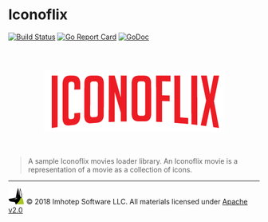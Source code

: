# Iconoflix


[![Build Status](https://travis-ci.org/derailed/pkg.svg?branch=master)](https://travis-ci.org/derailed/pkg)
[![Go Report Card](https://goreportcard.com/badge/github.com/derailed/pkg)](https://goreportcard.com/report/github.com/derailed/pkg)
[![GoDoc](https://godoc.org/github.com/derailed/pkg/iconoflix?status.svg)](http://godoc.org/github.com/derailed/pkg/iconoflix)

<br/>
<br/>
<div align="center" style="margin-top:10px">
  <img src="assets/iconoflix.png"/>
</div>

<br/>
<br/>

> A sample Iconoflix movies loader library. An Iconoflix movie is a representation
> of a movie as a collection of icons.


---
<img src="assets/imhotep_logo.png" width="32" height="auto"/> © 2018 Imhotep Software LLC.
All materials licensed under [Apache v2.0](http://www.apache.org/licenses/LICENSE-2.0)